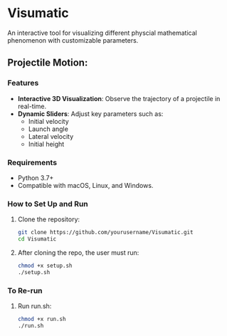 # Visumatic

An interactive tool for visualizing different physcial mathematical phenomenon with customizable parameters.

## Projectile Motion:
### Features
- **Interactive 3D Visualization**: Observe the trajectory of a projectile in real-time.
- **Dynamic Sliders**: Adjust key parameters such as:
  - Initial velocity
  - Launch angle
  - Lateral velocity
  - Initial height

### Requirements
- Python 3.7+
- Compatible with macOS, Linux, and Windows.

### How to Set Up and Run

1. Clone the repository:
   ```bash
   git clone https://github.com/yourusername/Visumatic.git
   cd Visumatic
2. After cloning the repo, the user must run:
   ```bash
   chmod +x setup.sh
   ./setup.sh

### To Re-run
1. Run run.sh:
    ```bash
   chmod +x run.sh
   ./run.sh 

